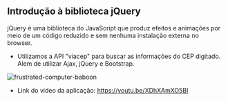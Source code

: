 ## Introdução à biblioteca jQuery

jQuery é uma biblioteca do JavaScript que produz efeitos e animações por meio de um código reduzido e sem nenhuma instalação externa no browser.

- Utilizamos a API "viacep" para buscar as informações do CEP digitado. Alem de utilizar Ajax, jQuery e Bootstrap.

![frustrated-computer-baboon](https://media.giphy.com/media/UsBn4cgdVrDvqvFaPV/giphy.gif) <p>

- Link do video da aplicação: https://youtu.be/XDhXAmXO5BI